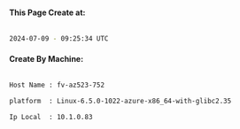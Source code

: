 
   
#### This Page Create at:

```bash

2024-07-09 - 09:25:34 UTC

```

#### Create By Machine:

```bash

Host Name : fv-az523-752

platform  : Linux-6.5.0-1022-azure-x86_64-with-glibc2.35

Ip Local  : 10.1.0.83

```

